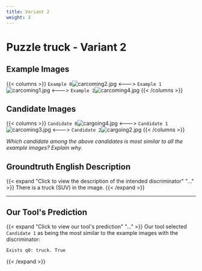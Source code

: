 ```yaml
---
title: Variant 2
weight: 3
---
```


# Puzzle truck - Variant 2

## Example Images
{{< columns >}}
`Example 0`![carcoming2.jpg](/natscene-data/images/carcoming2.jpg)
<--->
`Example 1`![carcoming1.jpg](/natscene-data/images/carcoming1.jpg)
<--->
`Example 2`![carcoming4.jpg](/natscene-data/images/carcoming4.jpg)
{{< /columns >}}

## Candidate Images
{{< columns >}}
`Candidate 0`![cargoing4.jpg](/natscene-data/images/cargoing4.jpg)
<--->
`Candidate 1`![carcoming3.jpg](/natscene-data/images/carcoming3.jpg)
<--->
`Candidate 2`![cargoing2.jpg](/natscene-data/images/cargoing2.jpg)
{{< /columns >}}

*Which candidate among the above candidates is most similar to all the example images? Explain why.*

## Groundtruth English Description

{{< expand "Click to view the description of the intended discriminator" "..." >}}
There is a truck (SUV) in the image.
{{< /expand >}}

---



## Our Tool's Prediction

{{< expand "Click to view our tool's prediction" "..." >}}
Our tool selected `Candidate 1` as being the most similar to the example images with the discriminator:
```plaintext
Exists q0: truck. True
```
{{< /expand >}}
